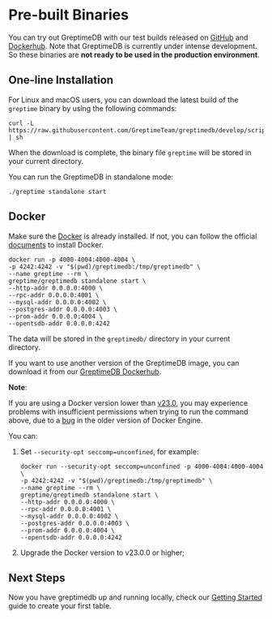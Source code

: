 # Pre-built Binaries

You can try out GreptimeDB with our test builds released on [GitHub](https://github.com/GreptimeTeam/greptimedb/releases) and [Dockerhub](https://hub.docker.com/r/greptime/greptimedb). Note that GreptimeDB is currently under intense development. So these binaries are **not ready to be used in the production environment**.

## One-line Installation

For Linux and macOS users, you can download the latest build of the `greptime` binary by using the following commands:

```shell
curl -L https://raw.githubusercontent.com/GreptimeTeam/greptimedb/develop/scripts/install.sh | sh
```

When the download is complete, the binary file `greptime` will be stored in your current directory. 

You can run the GreptimeDB in standalone mode:

```shell
./greptime standalone start
```

## Docker

Make sure the [Docker](https://www.docker.com/) is already installed. If not, you can follow the official [documents](https://www.docker.com/get-started/) to install Docker.

```shell
docker run -p 4000-4004:4000-4004 \
-p 4242:4242 -v "$(pwd)/greptimedb:/tmp/greptimedb" \
--name greptime --rm \
greptime/greptimedb standalone start \
--http-addr 0.0.0.0:4000 \
--rpc-addr 0.0.0.0:4001 \
--mysql-addr 0.0.0.0:4002 \
--postgres-addr 0.0.0.0:4003 \
--prom-addr 0.0.0.0:4004 \
--opentsdb-addr 0.0.0.0:4242
```

The data will be stored in the `greptimedb/` directory in your current directory.

If you want to use another version of the GreptimeDB image, you can download it from our [GreptimeDB Dockerhub](https://hub.docker.com/r/greptime/greptimedb).

**Note**:

If you are using a Docker version lower than [v23.0](https://docs.docker.com/engine/release-notes/23.0/), you may experience problems with insufficient permissions when trying to run the command above, due to a [bug](https://github.com/moby/moby/pull/42681) in the older version of Docker Engine.

You can:

1. Set  `--security-opt seccomp=unconfined`, for example:

   ```shell
   docker run --security-opt seccomp=unconfined -p 4000-4004:4000-4004 \
   -p 4242:4242 -v "$(pwd)/greptimedb:/tmp/greptimedb" \
   --name greptime --rm \
   greptime/greptimedb standalone start \
   --http-addr 0.0.0.0:4000 \
   --rpc-addr 0.0.0.0:4001 \
   --mysql-addr 0.0.0.0:4002 \
   --postgres-addr 0.0.0.0:4003 \
   --prom-addr 0.0.0.0:4004 \
   --opentsdb-addr 0.0.0.0:4242
   ```

2. Upgrade the Docker version to v23.0.0 or higher;


## Next Steps

Now you have greptimedb up and running locally, check our [Getting Started](../getting-started/overview.md) guide to create your first table.
